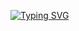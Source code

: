 [![Typing SVG](https://readme-typing-svg.herokuapp.com?color=%2384519C&lines=My+name+is+Quinn;Welcome+to+my+profile)](https://git.io/typing-svg)
